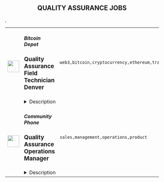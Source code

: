 <div align="center"><h2>QUALITY ASSURANCE JOBS</h2></div><table><tr>
                <td width="100" height="100" rowspan="2">
                    <img src="https://remoteok.com/assets/img/jobs/66daf9d04624b2472d832c96e13e6af51667632554.peg" width="38px" height="auto">
                </td>
                <td width="300">
                    <h5>Bitcoin Depot</h5>
                    <h3>Quality Assurance Field Technician Denver</h3>
                </td>
                <td width="300">
                    <code>web3,bitcoin,cryptocurrency,ethereum,training,testing,management,operations,operational,marketing</code>
                </td>
                <td width="200">
                <text>3 days ago</text>
                </td>
                <td width="100" rowspan="2">
                <a href="https://remoteOK.com/remote-jobs/remote-quality-assurance-field-technician-denver-bitcoin-depot-144042" align="right" target="_blank">Apply</a>
                </td>
            </tr>
            <tr>
                <td colspan="3">
                <details><summary>Description</summary>
                <p><strong>Bitcoin Depot</strong><span style="font-weight:400;"> is seeking a <strong>Quality Assurance Field Technician</strong></span><span style="font-weight:400;"><strong> </strong>that will be responsible for routine inspections and testing of products to ensure standards are met for our BTMs. The ideal candidate will be located in our near Texas and very detailed oriented. The role requires up to 95% travel. </span></p>
<p><span style="font-weight:400;">Bitcoin Depot is one of the largest multi-cryptocurrency ATM Networks in the world offering users the ability to buy and sell Bitcoin, Litecoin, and Ethereum instantly at thousands of locations. Our mission is to provide the most secure, convenient, and fastest cryptocurrency transaction. Our vision is to bring cryptocurrency market to the masses. </span></p>
<p><span style="font-weight:400;">We are proud to be an Atlanta Journal-Constitution Top Work Place for 2021.</span></p>
<p><strong>Responsibilities</strong></p>
<ul>
<li> Preparing and implementing quality assurance policies and procedures.</li>
<li>Plan, perform, and oversee routine inspections and testing of products to ensure standards are met for our BTMs.</li>
<li>Commissioning and preparation of BTMs for installation.</li>
<li>Physical installation of BTMs at approved and qualified sites.</li>
<li>Installation of related signage and marketing materials at site.</li>
<li>Ongoing maintenance of ATMs including servicing, preventative maintenance, and replenishment of BTM supplies in accordance to established company guidelines.</li>
<li>Travel up to 95% to perform servicing, installations and repairs.</li>
<li>Training customers and third party vendors telephonically and in-person.</li>
<li>Conducting and collecting accurate merchant and internal information at sites as needed.</li>
<li>Creating training materials and operating manuals.</li>
<li>Documenting quality assurance activities and creating operational and technical reports on an ongoing basis.</li>
<li>Responsible for reporting all problem resolutions to the operations team and the operations manager.</li>
<li>Be able to assist other departments within the company with different items as needed.</li>
</ul>
<p><strong>Qualifications</strong></p>
<ul>
<li>Beginner knowledge of Bitcoin and Blockchain is preferred.</li>
<li>3 years of experience within the ATM or BTM industry is required.</li>
<li>Must possess people skills and a personal style that will establish credibility with internal and external customers alike.</li>
<li>Follow procedures and have a structured approach to problem-solving</li>
<li>Excellent communication skills, both verbally and written.</li>
<li>Organization, Routing, and Planning skills.</li>
</ul>
<p><strong>Physical Requirements </strong></p>
<ul>
<li>This role requires bending, carrying, climbing, driving, lifting, pushing, pulling, reaching, sitting, standing and walking.</li>
<li>You must be able to lift a minimum of 50 lbs.</li>
</ul>
<div class="p-rich_text_section"><strong>Benefits</strong></div>
<ul class="p-rich_text_list p-rich_text_list__bullet">
<li>Competitive Salary</li>
<li>Generous PTO</li>
<li>Health benefits offered with a company contribution towards premiums</li>
<li>Wellness benefits </li>
<li>401K Matching </li>
<li>Revenue Sharing Plan </li>
<li>Casual dress environment when in office</li>
<li>Monthly company celebrations</li>
<li>Advancement opportunities based on results</li>
<li>Weekly catered lunches </li>
<li>Premium coffee and tea provided by Buckhead Beans </li>
</ul>
<p> </p>
<p>We are an Equal Opportunity Employer that does not discriminate on the basis of actual or perceived race, creed, color, religion, alienage or national origin, ancestry, citizenship status, age, disability or handicap, sex, marital status, veteran status, sexual orientation, genetic information, arrest record, or any other characteristic protected by applicable federal, state or local laws. Our management team is dedicated to this policy with respect to recruitment, hiring, placement, promotion, transfer, training, compensation, benefits, employee activities, and general treatment during employment.</p>
<p> </p><p><figure><iframe style="width:500px;height:281px;" src="//youtube.com/embed/VuS6XCo53DU" frameborder="0" allowfullscreen=""></iframe></figure></p><br/><br/>Please mention the word **GLITTER** and tag RNTQuMjM0LjM3LjE5OA== when applying to show you read the job post completely (#RNTQuMjM0LjM3LjE5OA==). This is a beta feature to avoid spam applicants. Companies can search these words to find applicants that read this and see they're human.
                </details>
                </td>
            </tr>,<tr>
                <td width="100" height="100" rowspan="2">
                    <img src="https://remotive.com/job/1405937/logo" width="38px" height="auto">
                </td>
                <td width="300">
                    <h5>Community Phone</h5>
                    <h3>Quality Assurance Operations Manager</h3>
                </td>
                <td width="300">
                    <code>sales,management,operations,product</code>
                </td>
                <td width="200">
                <text>17 days ago</text>
                </td>
                <td width="100" rowspan="2">
                <a href="https://remotive.com/remote-jobs/qa/quality-assurance-operations-manager-1405937" align="right" target="_blank">Apply</a>
                </td>
            </tr>
            <tr>
                <td colspan="3">
                <details><summary>Description</summary>
                <p style="line-height: calc(var(--lineHeightNormal) * 1em); padding: 0px; color: #373e4d; min-height: 1.5em;"><span style="font-weight: bolder;">Note:</span> This is a startup. We're growing 500%/year and our main challenge right now is ensuring that every sales call meets our high standards of excellence. We measure pitching and listening skills, rapport-building skills, accurate data entry into our CRM and billing systems, and more. We want to hire someone who has done this before, or has significant experience doing something similar. If you have never worked at a startup, this may not be a good fit. It's fast-paced, and we're building everything from scratch.</p>
<p style="line-height: calc(var(--lineHeightNormal) * 1em); padding: 0px; color: #373e4d; min-height: 1.5em;"> </p>
<p> </p>
<div class="h1" style="margin-top: var(--spacingSmall); line-height: calc(var(--lineHeightTitle) * 1em); padding: 0px; font-weight: var(--fontWeightMediumBold); color: #373e4d;"><span style="font-weight: bolder;">About You</span></div>
<p><span style="font-weight: bolder;"> </span></p>
<p style="line-height: calc(var(--lineHeightNormal) * 1em); margin-top: var(--spacingXsmall); padding: 0px; color: #373e4d; min-height: 1.5em;">You know sales and you know systems. You cannot stand for anything less than high-quality customer interactions. You know how to measure, and create systems that help you continually take yourself out of the process, and put those evolving pieces into the system. You are a builder at your core, and love a complex challenge with lots of moving pieces.</p>
<p> </p>
<div class="h1" style="margin-top: var(--spacingSmall); line-height: calc(var(--lineHeightTitle) * 1em); padding: 0px; font-weight: var(--fontWeightMediumBold); color: #373e4d;"><span style="font-weight: bolder;">What You’ll Do (Before You Build Your Team)</span></div>
<p><span style="font-weight: bolder;"> </span></p>
<p style="line-height: calc(var(--lineHeightNormal) * 1em); margin-top: var(--spacingXsmall); padding: 0px; color: #373e4d; min-height: 1.5em;"><span style="font-weight: bolder;">Monitor</span> inbound &amp; outbound calls &amp; chats, and evaluate agents' performance on quality of service; create reports using the (evolving) quality score for every rep, as well as highlighting potential areas for improvement</p>
<p style="line-height: calc(var(--lineHeightNormal) * 1em); margin-top: var(--spacingXsmall); padding: 0px; color: #373e4d; min-height: 1.5em;"><span style="font-weight: bolder;">Monitor</span> calls and chats, and own the associated CRM &amp; Billing System hygiene, and overall data quality related to sales</p>
<p style="line-height: calc(var(--lineHeightNormal) * 1em); margin-top: var(--spacingXsmall); padding: 0px; color: #373e4d; min-height: 1.5em;"><span style="font-weight: bolder;">Provide</span> actionable insight (to management, and reps) on what impacts sales and what impacts churn</p>
<p style="line-height: calc(var(--lineHeightNormal) * 1em); margin-top: var(--spacingXsmall); padding: 0px; color: #373e4d; min-height: 1.5em;"><span style="font-weight: bolder;">Conduct</span> at least one one-hour, live, 1-1, coaching &amp; shadowing sessions per week with each rep, to improve the performance of reps, and deliver feedback and training</p>
<p style="line-height: calc(var(--lineHeightNormal) * 1em); margin-top: var(--spacingXsmall); padding: 0px; color: #373e4d; min-height: 1.5em;"><span style="font-weight: bolder;">Train</span> new reps on the product, pricing, script, and systems</p>
<p style="line-height: calc(var(--lineHeightNormal) * 1em); margin-top: var(--spacingXsmall); padding: 0px; color: #373e4d; min-height: 1.5em;"><span style="font-weight: bolder;">Track</span> performance on a team and individual level</p>
<img src="https://remotive.com/job/track/1405937/blank.gif?source=public_api" alt=""/>
                </details>
                </td>
            </tr></table>